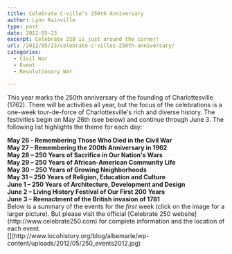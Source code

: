 ```yaml
---
title: Celebrate C-ville’s 250th Anniversary
author: Lynn Rainville
type: post
date: 2012-05-23
excerpt: Celebrate 250 is just around the corner!
url: /2012/05/23/celebrate-c-villes-250th-anniversary/
categories:
  - Civil War
  - Event
  - Revolutionary War

---
```

This year marks the 250th anniversary of the founding of Charlottesville (1762). There will be activities all year, but the focus of the celebrations is a one-week tour-de-force of Charlottesville's rich and diverse history. The festivities begin on May 26th (see below) and continue through June 3. The following list highlights the theme for each day:

<p style="margin-top: 0px; margin-bottom: 0px;">
  <strong>May 26 - Remembering Those Who Died in the Civil War</strong><br /> <strong>May 27 &#8211; Remembering the 200th Anniversary in 1962</strong><br /> <strong>May 28 &#8211; 250 Years of Sacrifice in Our Nation's Wars</strong><br /> <strong>May 29 &#8211; 250 Years of African-American Community Life</strong>
</p>

<p style="margin-top: 0px; margin-bottom: 0px;">
  <strong>May 30 &#8211; 250 Years of Growing Neighborhoods</strong><br /> <strong>May 31 &#8211; 250 Years of Religion, Education and Culture</strong><br /> <strong>June 1 &#8211; 250 Years of Architecture, Development and Design</strong><br /> <strong>June 2 &#8211; Living History Festival of Our First 200 Years</strong><br /> <strong>June 3 &#8211; Reenactment of the British invasion of 1781</strong>
</p>

<p style="margin-top: 0px; margin-bottom: 0px;">
  <p style="margin-top: 0px; margin-bottom: 0px;">
    Below is a summary of the events for the <em>first</em> week (click on the image for a larger picture). But please visit the official [Celebrate 250 website](http://www.celebrate250.com) for complete information and the location of each event.
  </p>
  
  <p style="margin-top: 0px; margin-bottom: 0px;">
    [](http://www.locohistory.org/blog/albemarle/wp-content/uploads/2012/05/250_events2012.jpg)
  </p>
